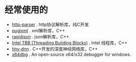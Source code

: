 # 经常使用的

* [http-parser](https://github.com/nodejs/http-parser) . http协议解析库，纯C开发
* [pugixml](http://pugixml.org/) . xml解析库，C++
* [rapidjson](http://rapidjson.org/) . json解析库，C++
* [Intel TBB (Threading Building Blocks)](https://www.threadingbuildingblocks.org/) . Intel 线程库，C++
* [tiny-dnn](https://github.com/tiny-dnn/tiny-dnn) . C++开发的深度神经网络库，C++
* [x64dbg](http://x64dbg.com/) . An open-source x64/x32 debugger for windows.
